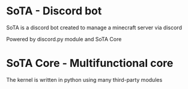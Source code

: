 # SoTA - Discord bot
SoTA is a discord bot created to manage a minecraft server via discord

Powered by discord.py module and SoTA Core

# SoTA Core - Multifunctional core

The kernel is written in python using many third-party modules




